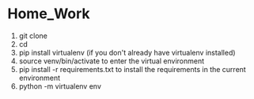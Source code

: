 # Home_Work


1. git clone <repo>
2. cd <repo>
3. pip install virtualenv (if you don't already have virtualenv installed)
4. source venv/bin/activate to enter the virtual environment
5. pip install -r requirements.txt to install the requirements in the current environment
6. python -m virtualenv env
